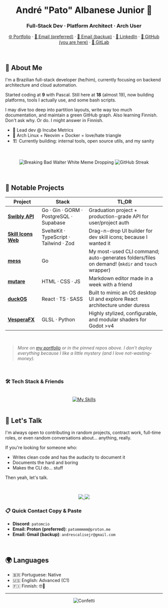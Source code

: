 <h1 align="center">André "Pato" Albanese Junior 🦆</h1>
<h3 align="center">Full-Stack Dev · Platform Architect · Arch User</h3>

<p align="center">
	<a href="https://www.devkcud.com">🌐 Portfolio</a> ·
	<a href="mailto:patommmmm@proton.me">📧 Email (preferred)</a> · 
	<a href="mailto:andrescalisejr@gmail.com">📧 Email (backup)</a> · 
	<a href="https://www.linkedin.com/in/andre-albanese-junior">🔗 LinkedIn</a> · 
	<a href="https://github.com/devkcud">🐙 GitHub (you are here)</a> · 
	<a href="https://gitlab.com/patomcio">🦊 GitLab</a>
</p>

<br>

## 🧠 About Me

I'm a Brazilian full-stack developer (he/him), currently focusing on backend architecture and cloud automation.

Started coding at **9** with Pascal. Still here at **18** (almost 19), now building platforms, tools I actually use, and some bash scripts.

I may dive too deep into partition layouts, write way too much documentation, and maintain a green GitHub graph. Also learning Finnish. Don't ask why. Or do. I might answer in Finnish.

- 🔧 Lead dev @ Incube Metrics
- 🐧 Arch Linux + Neovim + Docker = love/hate triangle
- 🏗️ Currently building: internal tools, open source utils, and my sanity

<br>

<p float="right" align="center">
	<img src="https://i.imgur.com/1gSB77J.gif" alt="Breaking Bad Walter White Meme Dropping" />
	<img src="https://streak-stats.demolab.com?user=devkcud&theme=transparent&hide_border=true&hide_total_contributions=true" alt="GitHub Streak" />
</p>


<br>

## 📌 Notable Projects

| Project | Stack | TL;DR |
|--------|--------|--------|
| [**Swibly API**](https://github.com/swibly/swibly-api) | Go · Gin · GORM · PostgreSQL · Supabase | Graduation project + production-grade API for user/project auth |
| [**Skill Icons Web**](https://github.com/devkcud/skill-icons-web) | SvelteKit · TypeScript · Tailwind · Zod | Drag-n-drop UI builder for dev skill icons; because I wanted it |
| [**mess**](https://github.com/devkcud/mess) | Go | My most-used CLI command; auto-generates folders/files on demand! (`mkdir` and `touch` wrapper) |
| [**mutare**](https://github.com/devkcud/mutare) | HTML · CSS · JS | Markdown editor made in a week with a friend |
| [**duckOS**](https://github.com/devkcud/duckos) | React · TS · SASS | Built to mimic an OS desktop UI and explore React architecture under duress |
| [**VesperaFX**](https://github.com/devkcud/VesperaFX) | GLSL · Python | Highly stylized, configurable, and modular shaders for Godot >v4 |

<br>

> _More on [my portfolio](https://www.devkcud.com) or in the pinned repos above. I don't deploy everything because I like a little mystery (and I love not-wasting-money)._

<br>

### 🛠️ Tech Stack & Friends

<br>

<div align="center">
	<a href="https://skillicons.dev">
		<img src="https://skillicons.dev/icons?i=golang,rust,cs,typescript,javascript,python,react,nextjs,svelte,django,dotnet,tailwindcss,mongodb,mysql,postgresql,firebase,supabase,linux,docker,kubernetes,aws,gcp,githubactions,unity,gamemakerstudio&theme=dark&perline=10" alt="My Skills" />
	</a>
</div>

<br>

## 🤝 Let's Talk

I'm always open to contributing in random projects, contract work, full-time roles, or even random conversations about... anything, really.

If you're looking for someone who:
- Writes clean code and has the audacity to document it
- Documents the hard and boring
- Makes the CLI do... stuff

Then yeah, let's talk.

<br>

<p align="center">
	<a href="mailto:patommmmm@proton.me">
		<img src="https://img.shields.io/badge/-ProtonMail-%236d4aff?style=for-the-badge&logo=protonmail&logoColor=white">
	</a>
	<a href="mailto:andrescalisejr@gmail.com">
		<img src="https://img.shields.io/badge/-Gmail-%23cd3c2f?style=for-the-badge&logo=gmail&logoColor=white">
	</a>
</p>

### 📋 Quick Contact Copy & Paste

- **Discord**: `patomcio`
- **Email: Proton (preferred)**: `patommmmm@proton.me`
- **Email: Gmail (backup)**: `andrescalisejr@gmail.com`

<br>

## 🌍 Languages

- 🇧🇷 Portuguese: Native
- 🇺🇸 English: Advanced (C1)
- 🇫🇮 Finnish: 🤓🤫

---

<div align="center">
	<img src="https://i.imgur.com/7NbLOSy.gif" alt="Confetti" />
</div>

